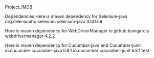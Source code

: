 Project_IMDB

Dependencies
Here is maven dependency for Selenium-java
  <dependency>
            <groupId>org.seleniumhq.selenium</groupId>
            <artifactId>selenium-java</artifactId>
            <version>3.141.59</version>
        </dependency>

Here is maven dependency for WebDriverManager
   <dependency>
            <groupId>io.github.bonigarcia</groupId>
            <artifactId>webdrivermanager</artifactId>
            <version>4.2.2</version>
        </dependency>
        
Here is maven dependency for Cucumber-java and Cucumber-junit
 <dependency>
            <groupId>io.cucumber</groupId>
            <artifactId>cucumber-java</artifactId>
            <version>6.8.1</version>
        </dependency>
        <dependency>
            <groupId>io.cucumber</groupId>
            <artifactId>cucumber-junit</artifactId>
            <version>6.8.1</version>
            <scope>test</scope>
        </dependency>

       

      

     





